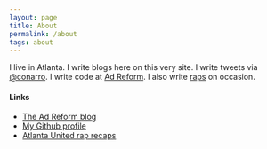 ```yaml
---
layout: page
title: About
permalink: /about
tags: about
---
```


I live in Atlanta. I write blogs here on this very site. I write tweets via [@conarro](https://twitter.com/conarro). I write code at [Ad Reform](https://adreform.com). I also write [raps](http://raprecap.com) on occasion.

#### Links

* [The Ad Reform blog](https://medium.com/ad-reform)
* [My Github profile](https://github.com/conarro)
* [Atlanta United rap recaps](http://raprecap.com)


